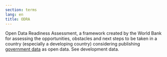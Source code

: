 ```yaml
---
section: terms
lang: en
title: ODRA
---
```


Open Data Readiness Assessment, a framework created by the World Bank for assessing the opportunities, obstacles and next steps to be taken in a country (especially a developing country) considering publishing [government data](/glossary/en/terms/government-data/) as open data. See development data.
